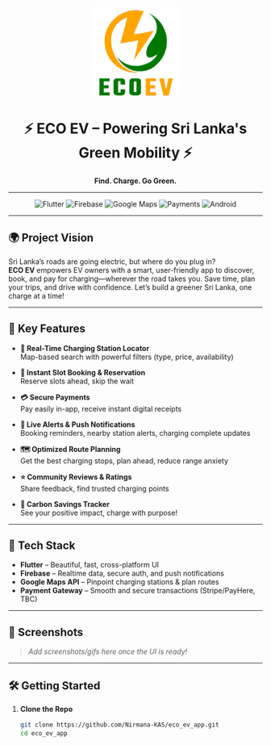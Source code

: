 <p align="center">
  <img src="https://github.com/Nirmana-KAS/Tempate-Photo/blob/main/AppLogo-EcoEv.png" alt="ECO EV Logo" width="180"/>
</p>

<h1 align="center">⚡ ECO EV – Powering Sri Lanka's Green Mobility ⚡</h1>
<p align="center">
  <b>Find. Charge. Go Green.</b>
</p>

---

<p align="center">
  <img src="https://img.shields.io/badge/Built%20with-Flutter-blue?logo=flutter" alt="Flutter"/>
  <img src="https://img.shields.io/badge/Database-Firebase-orange?logo=firebase" alt="Firebase"/>
  <img src="https://img.shields.io/badge/Maps-Google%20Maps-34A853?logo=googlemaps" alt="Google Maps"/>
  <img src="https://img.shields.io/badge/Payments-Integrated-FFD700?logo=googlepay" alt="Payments"/>
  <img src="https://img.shields.io/badge/Platform-Android-green?logo=android" alt="Android"/>
</p>

---

## 🌍 Project Vision

Sri Lanka’s roads are going electric, but where do you plug in?  
**ECO EV** empowers EV owners with a smart, user-friendly app to discover, book, and pay for charging—wherever the road takes you. Save time, plan your trips, and drive with confidence. Let’s build a greener Sri Lanka, one charge at a time!

---

## 🚗 Key Features

- **🔎 Real-Time Charging Station Locator**  
  Map-based search with powerful filters (type, price, availability)

- **📅 Instant Slot Booking & Reservation**  
  Reserve slots ahead, skip the wait

- **💳 Secure Payments**  
  Pay easily in-app, receive instant digital receipts

- **📲 Live Alerts & Push Notifications**  
  Booking reminders, nearby station alerts, charging complete updates

- **🗺️ Optimized Route Planning**  
  Get the best charging stops, plan ahead, reduce range anxiety

- **⭐ Community Reviews & Ratings**  
  Share feedback, find trusted charging points

- **🌱 Carbon Savings Tracker**  
  See your positive impact, charge with purpose!

---

## 🚀 Tech Stack

- **Flutter** – Beautiful, fast, cross-platform UI
- **Firebase** – Realtime data, secure auth, and push notifications
- **Google Maps API** – Pinpoint charging stations & plan routes
- **Payment Gateway** – Smooth and secure transactions (Stripe/PayHere, TBC)

---

## 📸 Screenshots

> _Add screenshots/gifs here once the UI is ready!_

---

## 🛠️ Getting Started

1. **Clone the Repo**
   ```bash
   git clone https://github.com/Nirmana-KAS/eco_ev_app.git
   cd eco_ev_app
